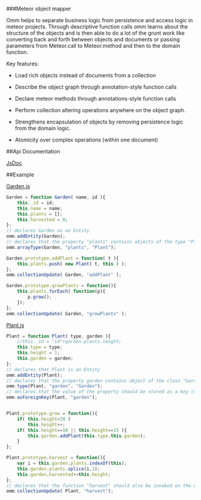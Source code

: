 ###Meteor object mapper

Omm helps to separate business logic from persistence and access logic in meteor projects. Through descriptive function
calls omm learns about the structure of the objects and is then able to do a lot of the grunt work like converting back and
forth between objects and documents or passing parameters from Meteor.call to Meteor.method and then to the domain function.

Key features:

- Load rich objects instead of documents from a collection

- Describe the object graph through annotation-style function calls

- Declare meteor methods through annotations-style function calls

- Perform collection altering operations anywhere on the object graph.

- Strengthens encapsulation of objects by removing persistence logic from the domain logic.

- Atomicity over complex operations (within one document)

##Api Documentation

[JsDoc](https://bvanheukelom.github.io/omm/test_meteor_web/packages/omm/out/omm.html)

##Example

[Garden.js](example/Garden.js)
```js
Garden = function Garden( name, id ){
	this._id = id;
	this.name = name;
	this.plants = [];
	this.harvested = 0;
};
// declares Garden as an Entity
omm.addEntity(Garden);
// declares that the property "plants" contains objects of the type "Plant"
omm.arrayType(Garden, "plants", "Plant");

Garden.prototype.addPlant = function( t ){
	this.plants.push( new Plant( t, this ) );
};
omm.collectionUpdate( Garden, "addPlant" );

Garden.prototype.growPlants = function(){
	this.plants.forEach( function(p){
		p.grow();
	});
};
omm.collectionUpdate( Garden, "growPlants" );
```

[Plant.js](example/Plant.js)
```js
Plant = function Plant( type, garden ){
	//this._id = "id"+garden.plants.length;
	this.type = type;
	this.height = 1;
	this.garden = garden;
};
// declares that Plant is an Entity
omm.addEntity(Plant);
// declares that the property garden contains object of the class "Garden"
omm.type(Plant, "garden", "Garden");
// declares that the value of the property should be stored as a key (string) rather than the actual object
omm.asForeignKey(Plant, "garden");


Plant.prototype.grow = function(){
	if( this.height<20 )
		this.height++;
	if( this.height==10 || this.height==15 ){
		this.garden.addPlant(this.type,this.garden);
	}
};

Plant.prototype.harvest = function(){
	var i = this.garden.plants.indexOf(this);
	this.garden.plants.splice(i,1);
	this.garden.harvested+=this.height;
};
// declares that the function "harvest" should also be invoked on the object in the collection.
omm.collectionUpdate( Plant, "harvest");

```




